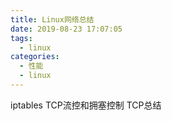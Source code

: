 ```yaml
---
title: Linux网络总结
date: 2019-08-23 17:07:05
tags:
  - linux
categories:
  - 性能
  - linux
---
```


<p></p>
<!-- more -->

iptables
TCP流控和拥塞控制
TCP总结
